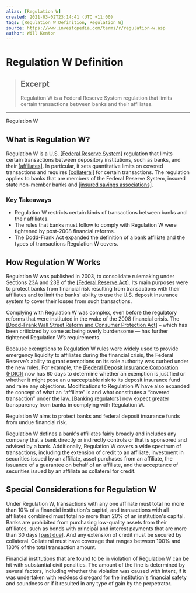 ```yaml
---
alias: [Regulation W]
created: 2021-03-02T23:14:41 (UTC +11:00)
tags: [Regulation W Definition, Regulation W]
source: https://www.investopedia.com/terms/r/regulation-w.asp
author: Will Kenton
---
```


# Regulation W Definition

> ## Excerpt
> Regulation W is a Federal Reserve System regulation that limits certain transactions between banks and their affiliates.

---

Regulation W
## What is Regulation W?

Regulation W is a U.S. [[Federal Reserve System]](https://www.investopedia.com/terms/f/federalreservesystem.asp) regulation that limits certain transactions between depository institutions, such as banks, and their [[affiliates]](https://www.investopedia.com/terms/a/affiliate.asp). In particular, it sets quantitative limits on covered transactions and requires [[collateral]](https://www.investopedia.com/terms/c/collateral.asp) for certain transactions. The regulation applies to banks that are members of the Federal Reserve System, insured state non-member banks and [[insured savings associations]](https://www.investopedia.com/terms/s/savings-association-insurance-fund.asp).

### Key Takeaways

-   Regulation W restricts certain kinds of transactions between banks and their affiliates.
-   The rules that banks must follow to comply with Regulation W were tightened by post-2008 financial reforms.
-   The Dodd-Frank Act expanded the definition of a bank affiliate and the types of transactions Regulation W covers.

## How Regulation W Works

Regulation W was published in 2003, to consolidate rulemaking under Sections 23A and 23B of the [[Federal Reserve Act]](https://www.investopedia.com/terms/f/1913-federal-reserve-act.asp). Its main purposes were to protect banks from financial risk resulting from transactions with their affiliates and to limit the banks' ability to use the U.S. deposit insurance system to cover their losses from such transactions.

Complying with Regulation W was complex, even before the regulatory reforms that were instituted in the wake of the 2008 financial crisis. The [[Dodd-Frank Wall Street Reform and Consumer Protection Act]](https://www.investopedia.com/terms/d/dodd-frank-financial-regulatory-reform-bill.asp) – which has been criticized by some as being overly burdensome — has further tightened Regulation W’s requirements.

Because exemptions to Regulation W rules were widely used to provide emergency liquidity to affiliates during the financial crisis, the Federal Reserve’s ability to grant exemptions on its sole authority was curbed under the new rules. For example, the [[Federal Deposit Insurance Corporation (FDIC)]](https://www.investopedia.com/terms/f/fdic.asp) now has 60 days to determine whether an exemption is justified or whether it might pose an unacceptable risk to its deposit insurance fund and raise any objections. Modifications to Regulation W have also expanded the concept of what an “affiliate” is and what constitutes a “covered transaction” under the law. [[Banking regulators]](https://www.investopedia.com/articles/economics/09/financial-regulatory-body.asp) now expect greater transparency from banks in complying with Regulation W.

Regulation W aims to protect banks and federal deposit insurance funds from undue financial risk.

Regulation W defines a bank's affiliates fairly broadly and includes any company that a bank directly or indirectly controls or that is sponsored and advised by a bank. Additionally, Regulation W covers a wide spectrum of transactions, including the extension of credit to an affiliate, investment in securities issued by an affiliate, asset purchases from an affiliate, the issuance of a guarantee on behalf of an affiliate, and the acceptance of securities issued by an affiliate as collateral for credit.

## Special Considerations for Regulation W

Under Regulation W, transactions with any one affiliate must total no more than 10% of a financial institution's capital, and transactions with all affiliates combined must total no more than 20% of an institution's capital. Banks are prohibited from purchasing low-quality assets from their affiliates, such as bonds with principal and interest payments that are more than 30 days [[past due]](https://www.investopedia.com/terms/p/past-due.asp). And any extension of credit must be secured by collateral. Collateral must have coverage that ranges between 100% and 130% of the total transaction amount.

Financial institutions that are found to be in violation of Regulation W can be hit with substantial civil penalties. The amount of the fine is determined by several factors, including whether the violation was caused with intent, if it was undertaken with reckless disregard for the institution's financial safety and soundness or if it resulted in any type of gain by the perpetrator.
